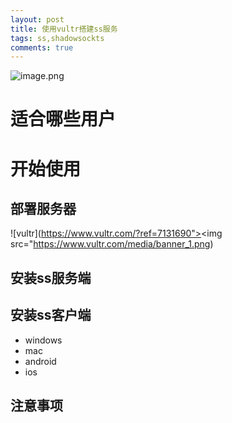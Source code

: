 ```yaml
---
layout: post
title: 使用vultr搭建ss服务
tags: ss,shadowsockts
comments: true
---
```


![image.png](https://www.vultr.com/media/logo_onblue.png)


# 适合哪些用户

# 开始使用

## 部署服务器
![vultr](https://www.vultr.com/?ref=7131690"><img src="https://www.vultr.com/media/banner_1.png)

## 安装ss服务端

## 安装ss客户端
 
- windows
- mac
- android
- ios

## 注意事项


